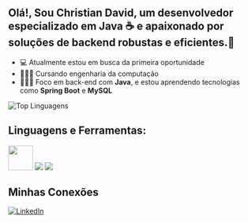 ## Olá!, Sou Christian David, um desenvolvedor especializado em **Java** ☕ e apaixonado por soluções de backend robustas e eficientes.👋

- 💻 Atualmente estou em busca da primeira oportunidade
- 👨🏻‍🎓 Cursando engenharia da computação
- 👨🏻‍💻 Foco em back-end com **Java**, e estou aprendendo tecnologias como **Spring Boot** e **MySQL**
  
<div> 
        
![Top Linguagens](https://github-readme-stats.vercel.app/api/top-langs/?username=chrisxseven&layout=compact)


## Linguagens e Ferramentas:

<img src="https://cdn.jsdelivr.net/gh/devicons/devicon@latest/icons/java/java-original-wordmark.svg" width="50" /> 
<img src="https://img.shields.io/badge/Spring-6DB33F?style=for-the-badge&logo=spring&logoColor=white" /> 
<img src="https://img.shields.io/badge/MySQL-4479A1?style=for-the-badge&logo=mysql&logoColor=white" />


## Minhas Conexões

[![LinkedIn](https://img.shields.io/badge/LinkedIn-blue?style=for-the-badge&logo=linkedin)](https://www.linkedin.com/in/christian-david-461b94236/)
